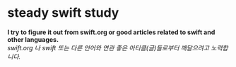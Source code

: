 # steady swift study
**I try to figure it out from swift.org or good articles related to swift and other languages.<br/>**
<i>swift.org 나 swift 또는 다른 언어와 연관 좋은 아티클(글)들로부터 깨달으려고 노력합니다. </i>

